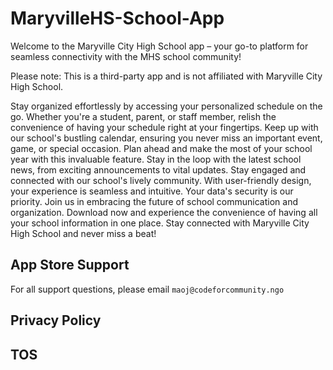 # MaryvilleHS-School-App
Welcome to the Maryville City High School app – your go-to platform for seamless connectivity with the MHS school community!

Please note: This is a third-party app and is not affiliated with Maryville City High School. 

Stay organized effortlessly by accessing your personalized schedule on the go. Whether you're a student, parent, or staff member, relish the convenience of having your schedule right at your fingertips. Keep up with our school's bustling calendar, ensuring you never miss an important event, game, or special occasion. Plan ahead and make the most of your school year with this invaluable feature. Stay in the loop with the latest school news, from exciting announcements to vital updates. Stay engaged and connected with our school's lively community. With user-friendly design, your experience is seamless and intuitive. Your data's security is our priority. Join us in embracing the future of school communication and organization. Download now and experience the convenience of having all your school information in one place. Stay connected with Maryville City High School and never miss a beat!

## App Store Support

For all support questions, please email `maoj@codeforcommunity.ngo`

## Privacy Policy

## TOS
